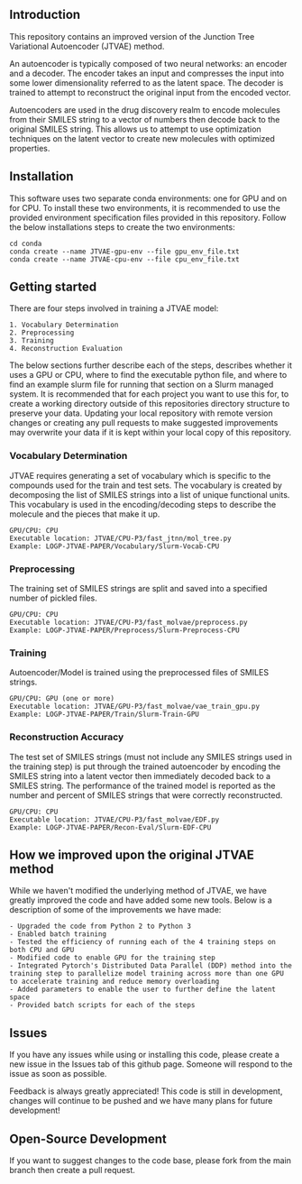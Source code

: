 ## Introduction
This repository contains an improved version of the Junction Tree Variational Autoencoder (JTVAE) method. 

An autoencoder is typically composed of two neural networks: an encoder and a decoder. The encoder takes an input and compresses the input into some lower dimensionality referred to as the latent space. The decoder is trained to attempt to reconstruct the original input from the encoded vector.

Autoencoders are used in the drug discovery realm to encode molecules from their SMILES string to a vector of numbers then decode back to the original SMILES string. This allows us to attempt to use optimization techniques on the latent vector to create new molecules with optimized properties.


## Installation
This software uses two separate conda environments: one for GPU and on for CPU. To install these two environments, it is recommended to use the provided environment specification files provided in this repository. Follow the below installations steps to create the two environments:

```
cd conda
conda create --name JTVAE-gpu-env --file gpu_env_file.txt
conda create --name JTVAE-cpu-env --file cpu_env_file.txt
```


## Getting started
There are four steps involved in training a JTVAE model:

```
1. Vocabulary Determination
2. Preprocessing
3. Training
4. Reconstruction Evaluation
```

The below sections further describe each of the steps, describes whether it uses a GPU or CPU, where to find the executable python file, and where to find an example slurm file for running that section on a Slurm managed system. It is recommended that for each project you want to use this for, to create a working directory outside of this repositories directory structure to preserve your data. Updating your local repository with remote version changes or creating any pull requests to make suggested improvements may overwrite your data if it is kept within your local copy of this repository.

### Vocabulary Determination
JTVAE requires generating a set of vocabulary which is specific to the compounds used for the train and test sets. The vocabulary is created by decomposing the list of SMILES strings into a list of unique functional units. This vocabulary is used in the encoding/decoding steps to describe the molecule and the pieces that make it up.

```
GPU/CPU: CPU
Executable location: JTVAE/CPU-P3/fast_jtnn/mol_tree.py
Example: LOGP-JTVAE-PAPER/Vocabulary/Slurm-Vocab-CPU
```

### Preprocessing
The training set of SMILES strings are split and saved into a specified number of pickled files. 

```
GPU/CPU: CPU
Executable location: JTVAE/CPU-P3/fast_molvae/preprocess.py
Example: LOGP-JTVAE-PAPER/Preprocess/Slurm-Preprocess-CPU
```

### Training
Autoencoder/Model is trained using the preprocessed files of SMILES strings.

```
GPU/CPU: GPU (one or more)
Executable location: JTVAE/GPU-P3/fast_molvae/vae_train_gpu.py
Example: LOGP-JTVAE-PAPER/Train/Slurm-Train-GPU
```

### Reconstruction Accuracy
The test set of SMILES strings (must not include any SMILES strings used in the training step) is put through the trained autoencoder by encoding the SMILES string into a latent vector then immediately decoded back to a SMILES string. The performance of the trained model is reported as the number and percent of SMILES strings that were correctly reconstructed.

```
GPU/CPU: CPU
Executable location: JTVAE/CPU-P3/fast_molvae/EDF.py
Example: LOGP-JTVAE-PAPER/Recon-Eval/Slurm-EDF-CPU
```


## How we improved upon the original JTVAE method
While we haven't modified the underlying method of JTVAE, we have greatly improved the code and have added some new tools. Below is a description of some of the improvements we have made:

```
- Upgraded the code from Python 2 to Python 3
- Enabled batch training
- Tested the efficiency of running each of the 4 training steps on both CPU and GPU
- Modified code to enable GPU for the training step
- Integrated Pytorch's Distributed Data Parallel (DDP) method into the training step to parallelize model training across more than one GPU to accelerate training and reduce memory overloading
- Added parameters to enable the user to further define the latent space
- Provided batch scripts for each of the steps
```


## Issues
If you have any issues while using or installing this code, please create a new issue in the Issues tab of this github page. Someone will respond to the issue as soon as possible.

Feedback is always greatly appreciated! This code is still in development, changes will continue to be pushed and we have many plans for future development!


## Open-Source Development
If you want to suggest changes to the code base, please fork from the main branch then create a pull request. 